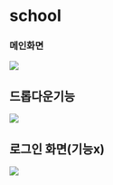 # school

### 메인화면

<img src="https://user-images.githubusercontent.com/96267331/169688169-ed319b5e-fd82-4024-9deb-bdd4f81a0d02.PNG"></img>

## 드롭다운기능

<img src="https://user-images.githubusercontent.com/96267331/169688160-9d847a45-e0dd-404f-a975-fa4edf406779.PNG"></img>

## 로그인 화면(기능x)

<img src="https://user-images.githubusercontent.com/96267331/169688159-8db0152b-135d-4113-a272-3208f5f04e41.PNG"></img>
